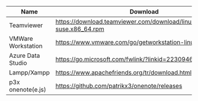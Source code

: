 |Name|Download|
|---|---|
|Teamviewer|<https://download.teamviewer.com/download/linux/teamviewer-suse.x86_64.rpm>|
|VMWare Workstation|<https://www.vmware.com/go/getworkstation-linux>|
|Azure Data Studio|<https://go.microsoft.com/fwlink/?linkid=2230946>|
|Lampp/Xampp|<https://www.apachefriends.org/tr/download.html>|
|p3x onenote(e.js)|<https://github.com/patrikx3/onenote/releases>|
